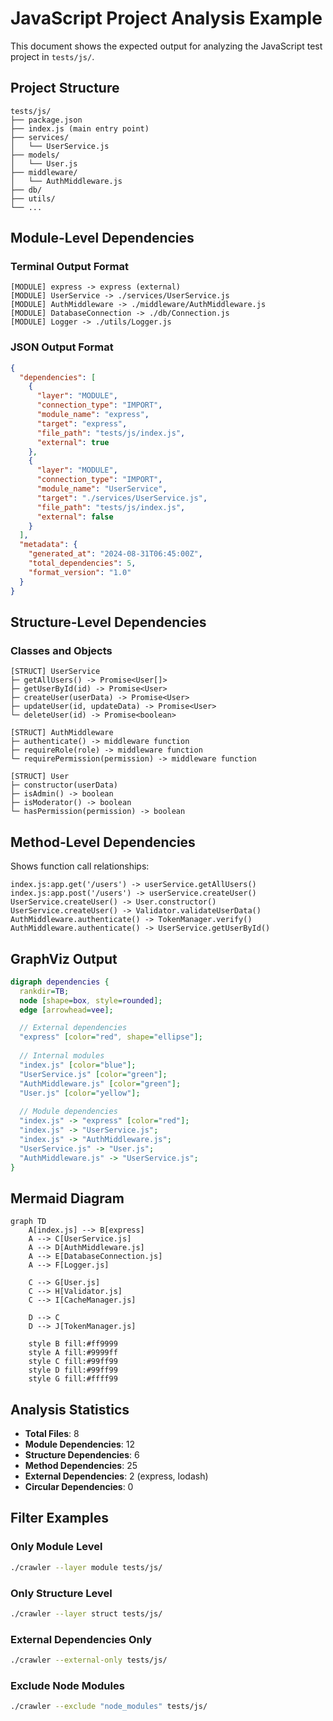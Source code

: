 # JavaScript Project Analysis Example

This document shows the expected output for analyzing the JavaScript test project in `tests/js/`.

## Project Structure

```
tests/js/
├── package.json
├── index.js (main entry point)
├── services/
│   └── UserService.js
├── models/
│   └── User.js
├── middleware/
│   └── AuthMiddleware.js
├── db/
├── utils/
└── ...
```

## Module-Level Dependencies

### Terminal Output Format
```
[MODULE] express -> express (external)
[MODULE] UserService -> ./services/UserService.js
[MODULE] AuthMiddleware -> ./middleware/AuthMiddleware.js
[MODULE] DatabaseConnection -> ./db/Connection.js
[MODULE] Logger -> ./utils/Logger.js
```

### JSON Output Format
```json
{
  "dependencies": [
    {
      "layer": "MODULE",
      "connection_type": "IMPORT",
      "module_name": "express",
      "target": "express",
      "file_path": "tests/js/index.js",
      "external": true
    },
    {
      "layer": "MODULE", 
      "connection_type": "IMPORT",
      "module_name": "UserService",
      "target": "./services/UserService.js",
      "file_path": "tests/js/index.js",
      "external": false
    }
  ],
  "metadata": {
    "generated_at": "2024-08-31T06:45:00Z",
    "total_dependencies": 5,
    "format_version": "1.0"
  }
}
```

## Structure-Level Dependencies

### Classes and Objects
```
[STRUCT] UserService
├─ getAllUsers() -> Promise<User[]>
├─ getUserById(id) -> Promise<User>
├─ createUser(userData) -> Promise<User>
├─ updateUser(id, updateData) -> Promise<User>
└─ deleteUser(id) -> Promise<boolean>

[STRUCT] AuthMiddleware
├─ authenticate() -> middleware function
├─ requireRole(role) -> middleware function
└─ requirePermission(permission) -> middleware function

[STRUCT] User
├─ constructor(userData)
├─ isAdmin() -> boolean
├─ isModerator() -> boolean
└─ hasPermission(permission) -> boolean
```

## Method-Level Dependencies

Shows function call relationships:
```
index.js:app.get('/users') -> userService.getAllUsers()
index.js:app.post('/users') -> userService.createUser()
UserService.createUser() -> User.constructor()
UserService.createUser() -> Validator.validateUserData()
AuthMiddleware.authenticate() -> TokenManager.verify()
AuthMiddleware.authenticate() -> UserService.getUserById()
```

## GraphViz Output

```dot
digraph dependencies {
  rankdir=TB;
  node [shape=box, style=rounded];
  edge [arrowhead=vee];

  // External dependencies
  "express" [color="red", shape="ellipse"];
  
  // Internal modules
  "index.js" [color="blue"];
  "UserService.js" [color="green"];
  "AuthMiddleware.js" [color="green"];
  "User.js" [color="yellow"];
  
  // Module dependencies
  "index.js" -> "express" [color="red"];
  "index.js" -> "UserService.js";
  "index.js" -> "AuthMiddleware.js";
  "UserService.js" -> "User.js";
  "AuthMiddleware.js" -> "UserService.js";
}
```

## Mermaid Diagram

```mermaid
graph TD
    A[index.js] --> B[express]
    A --> C[UserService.js]
    A --> D[AuthMiddleware.js]
    A --> E[DatabaseConnection.js]
    A --> F[Logger.js]
    
    C --> G[User.js]
    C --> H[Validator.js]
    C --> I[CacheManager.js]
    
    D --> C
    D --> J[TokenManager.js]
    
    style B fill:#ff9999
    style A fill:#9999ff
    style C fill:#99ff99
    style D fill:#99ff99
    style G fill:#ffff99
```

## Analysis Statistics

- **Total Files**: 8
- **Module Dependencies**: 12
- **Structure Dependencies**: 6
- **Method Dependencies**: 25
- **External Dependencies**: 2 (express, lodash)
- **Circular Dependencies**: 0

## Filter Examples

### Only Module Level
```bash
./crawler --layer module tests/js/
```

### Only Structure Level  
```bash
./crawler --layer struct tests/js/
```

### External Dependencies Only
```bash
./crawler --external-only tests/js/
```

### Exclude Node Modules
```bash
./crawler --exclude "node_modules" tests/js/
```